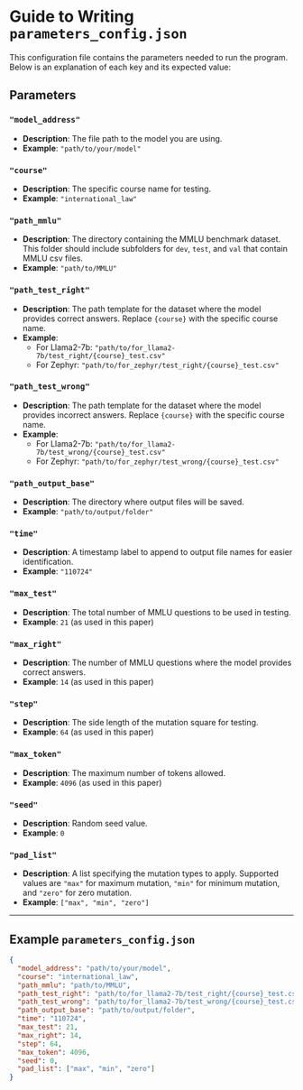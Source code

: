 # Guide to Writing `parameters_config.json`

This configuration file contains the parameters needed to run the program. Below is an explanation of each key and its expected value:

## Parameters

### `"model_address"`
- **Description**: The file path to the model you are using.
- **Example**: `"path/to/your/model"`

### `"course"`
- **Description**: The specific course name for testing.
- **Example**: `"international_law"`
  
### `"path_mmlu"`
- **Description**: The directory containing the MMLU benchmark dataset. This folder should include subfolders for `dev`, `test`, and `val` that contain MMLU csv files.
- **Example**: `"path/to/MMLU"`

### `"path_test_right"`
- **Description**: The path template for the dataset where the model provides correct answers. Replace `{course}` with the specific course name.
- **Example**: 
  - For Llama2-7b: `"path/to/for_llama2-7b/test_right/{course}_test.csv"`
  - For Zephyr: `"path/to/for_zephyr/test_right/{course}_test.csv"`

### `"path_test_wrong"`
- **Description**: The path template for the dataset where the model provides incorrect answers. Replace `{course}` with the specific course name.
- **Example**: 
  - For Llama2-7b: `"path/to/for_llama2-7b/test_wrong/{course}_test.csv"`
  - For Zephyr: `"path/to/for_zephyr/test_wrong/{course}_test.csv"`

### `"path_output_base"`
- **Description**: The directory where output files will be saved.
- **Example**: `"path/to/output/folder"`

### `"time"`
- **Description**: A timestamp label to append to output file names for easier identification.
- **Example**: `"110724"`

### `"max_test"`
- **Description**: The total number of MMLU questions to be used in testing.
- **Example**: `21` (as used in this paper)

### `"max_right"`
- **Description**: The number of MMLU questions where the model provides correct answers.
- **Example**: `14` (as used in this paper)

### `"step"`
- **Description**: The side length of the mutation square for testing.
- **Example**: `64` (as used in this paper)

### `"max_token"`
- **Description**: The maximum number of tokens allowed.
- **Example**: `4096` (as used in this paper)

### `"seed"`
- **Description**: Random seed value.
- **Example**: `0`

### `"pad_list"`
- **Description**: A list specifying the mutation types to apply. Supported values are `"max"` for maximum mutation, `"min"` for minimum mutation, and `"zero"` for zero mutation.
- **Example**: `["max", "min", "zero"]`
---

## Example `parameters_config.json`

```json
{
  "model_address": "path/to/your/model",
  "course": "international_law",
  "path_mmlu": "path/to/MMLU",
  "path_test_right": "path/to/for_llama2-7b/test_right/{course}_test.csv",
  "path_test_wrong": "path/to/for_llama2-7b/test_wrong/{course}_test.csv",
  "path_output_base": "path/to/output/folder",
  "time": "110724",
  "max_test": 21,
  "max_right": 14,
  "step": 64,
  "max_token": 4096,
  "seed": 0,
  "pad_list": ["max", "min", "zero"]
}
